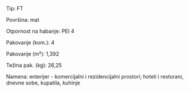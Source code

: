 Tip: FT

Površina: mat

Otpornost na habanje: PEI 4

Pakovanje (kom.): 4

Pakovanje (m²): 1,392

Težina pak. (kg): 26,25

Namena: enterijer - komercijalni i rezidencijalni prostori; hoteli i restorani, dnevne sobe, kupatila, kuhinje